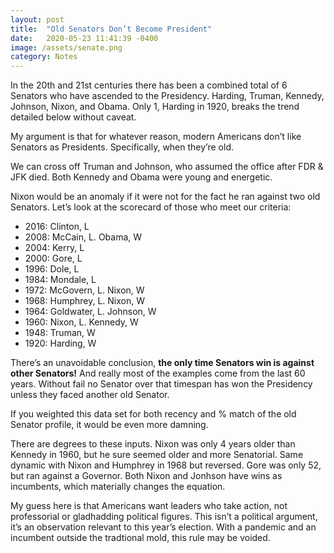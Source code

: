 ```yaml
---
layout: post
title:  "Old Senators Don’t Become President"
date:   2020-05-23 11:41:39 -0400
image: /assets/senate.png
category: Notes
---
```

In the 20th and 21st centuries there has been a combined total of 6 Senators who have ascended to the Presidency. Harding, Truman, Kennedy, Johnson, Nixon, and Obama. Only 1, Harding in 1920, breaks the trend detailed below without caveat. 

My argument is that for whatever reason, modern Americans don’t like Senators as Presidents. Specifically, when they’re old. 

We can cross off Truman and Johnson, who assumed the office after FDR & JFK died. Both Kennedy and Obama were young and energetic.

Nixon would be an anomaly if it were not for the fact he ran against two old Senators. Let’s look at the scorecard of those who meet our criteria: 

<ul>
	<li>2016: Clinton, L</li>
	<li>2008: McCain, L. Obama, W</li>
	<li>2004: Kerry, L</li>
	<li>2000: Gore, L</li>
	<li>1996: Dole, L</li>
	<li>1984: Mondale, L</li>
	<li>1972: McGovern, L. Nixon, W</li>
	<li>1968: Humphrey, L. Nixon, W</li>
	<li>1964: Goldwater, L. Johnson, W</li>
	<li>1960: Nixon, L. Kennedy, W</li>
	<li>1948: Truman, W</li>
	<li>1920: Harding, W</li>
</ul>

There’s an unavoidable conclusion, **the only time Senators win is against other Senators!** And really most of the examples come from the last 60 years. Without fail no Senator over that timespan has won the Presidency unless they faced another old Senator. 

If you weighted this data set for both recency and % match of the old  Senator profile, it would be even more damning. 

There are degrees to these inputs. Nixon was only 4 years older than Kennedy in 1960, but he sure seemed older and more Senatorial. Same dynamic with Nixon and Humphrey in 1968 but reversed. Gore was only 52, but ran against a Governor. Both Nixon and Jonhson have wins as incumbents, which materially changes the equation.

My guess here is that Americans want leaders who take action, not professorial or gladhadding political figures. This isn’t a political argument, it’s an observation relevant to this year’s election. With a pandemic and an incumbent outside the tradtional mold, this rule may be voided. 
